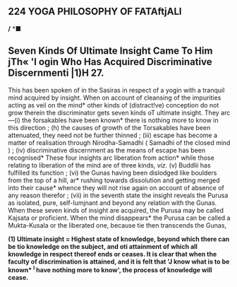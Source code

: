 ## **224 YOGA PHILOSOPHY OF FATAftjALl**

**/** \*■

## **Seven Kinds Of Ultimate Insight Came To Him jTh« 'l ogin Who Has Acquired Discriminative Discernmenti |1)H 27.**

This has been spoken of in the Sasiras in respect of a yogin with a tranquil mind acquired by insight. When on account of cleansing of the impurities acting as veil on the mind\* other kinds of (distract!ve) conception do not grow therein the discriminator gets seven kinds oT ultimate insight. They arc—(i) the forsakables have been known\* there is nothing more to know in this direction ; (h) the causes of growth of the Torsakables have been attenuated, they need not be further thinned ; (iii) escape has become a matter of realisation through Nirodha-Samadhi ( Samadhi of the closed mind ) ; (iv) discriminative discernment as the means of escape has been recognised\* These four insights arc liberation from action\* while those relating to liberation of the mind are of three kinds, *viz.* (v) Buddlii has fulfilled its function ; (vi) the Gunas having been dislodged like boulders from the top of a hill, ar\* rushing towards dissolution and getting merged into their cause\* whence they will not rise again on account of absence of any reason therefor ; (vii) in the seventh state the insight reveals the Purusa as isolated, pure, self-Iumjnant and beyond any relation with the Gunas. When these seven kinds of insight are acquired, the Purusa may be called Kajsata or proficient. When the mind disappears\* the Purusa can be called a Mukta-Kusala or the liberated one, because tie then transcends the Gunas,

**(1) Ultimate insight = Highest state of knowledge, beyond which there can be tio knowledge on the subject, and oti attainment of which all knowledge in respect thereof ends or ceases. It is clear that when the faculty of discrimination is attained, and it is felt that 'J know what is to be known\* <sup>I</sup> have nothing more to know', the process of knowledge will cease.**